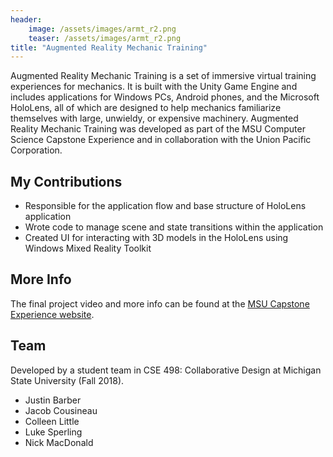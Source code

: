 ```yaml
---
header:
    image: /assets/images/armt_r2.png
    teaser: /assets/images/armt_r2.png
title: "Augmented Reality Mechanic Training"
---
```

Augmented Reality Mechanic Training is a set of immersive virtual training experiences for mechanics. It is built with the Unity Game Engine and includes applications for Windows PCs, Android phones, and the Microsoft HoloLens, all of which are designed to help mechanics familiarize themselves with large, unwieldy, or expensive machinery. Augmented Reality Mechanic Training was developed as part of the MSU Computer Science Capstone Experience and in collaboration with the Union Pacific Corporation.

## My Contributions
- Responsible for the application flow and base structure of HoloLens application
- Wrote code to manage scene and state transitions within the application
- Created UI for interacting with 3D models in the HoloLens using Windows Mixed Reality Toolkit

## More Info
The final project video and more info can be found at the [MSU Capstone Experience website](http://capstone.cse.msu.edu/2018-08/projects/union-pacific/).

## Team
Developed by a student team in CSE 498: Collaborative Design at Michigan State University (Fall 2018).
- Justin Barber
- Jacob Cousineau
- Colleen Little
- Luke Sperling
- Nick MacDonald